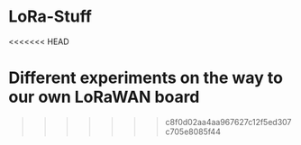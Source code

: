 # LoRa-Stuff
<<<<<<< HEAD

Different experiments on the way to our own LoRaWAN board
=======
>>>>>>> c8f0d02aa4aa967627c12f5ed307c705e8085f44

